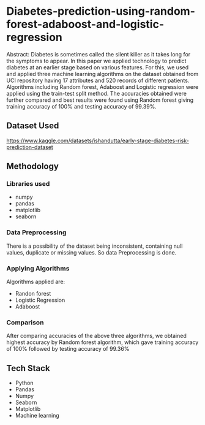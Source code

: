 # Diabetes-prediction-using-random-forest-adaboost-and-logistic-regression


Abstract: Diabetes is sometimes called the silent killer as it takes long for the symptoms to appear. In this paper 
we applied technology to predict diabetes at an earlier stage based on various features. For this, we used and 
applied three machine learning algorithms on the dataset obtained from UCI repository having 17 attributes and 
520 records of different patients. Algorithms including Random forest, Adaboost and Logistic regression were 
applied using the train-test split method. The accuracies obtained were further compared and best results were 
found using Random forest giving training accuracy of 100% and testing accuracy of 99.39%.



## Dataset Used

https://www.kaggle.com/datasets/ishandutta/early-stage-diabetes-risk-prediction-dataset



## Methodology

### Libraries used
- numpy
- pandas
- matplotlib
- seaborn

### Data Preprocessing
There is a possibility of the dataset being inconsistent, containing null values, duplicate or missing values. So data Preprocessing is done.

### Applying Algorithms
Algorithms applied are:
- Randon forest
- Logistic Regression
- Adaboost

### Comparison
After comparing accuracies of the above three algorithms, we obtained highest accuracy by Random forest algorithm, which gave training accuracy of 100% followed by testing accuracy of 99.36%


## Tech Stack

- Python
- Pandas
- Numpy
- Seaborn
- Matplotlib
- Machine learning
